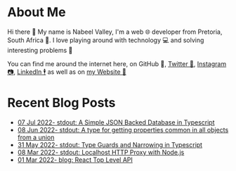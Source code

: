 # About Me

Hi there 👋 My name is Nabeel Valley, I'm a web 🌐 developer from Pretoria, South Africa 📍. I love playing around with technology 💻 and solving interesting problems 🔎

You can find me around the internet here, on GitHub 🐙, [Twitter 🐤](https://twitter.com/not_nabeel/), [Instagram 📷](https://www.instagram.com/nabeelvalley/), [LinkedIn 🕴](https://za.linkedin.com/in/nabeelvalley) as well as on [my Website 🎨](https://nabeelvalley.co.za/)

# Recent Blog Posts
<!-- BLOG-POST-LIST:START -->
- [07 Jul 2022- stdout: A Simple JSON Backed Database in Typescript](https://nabeelvalley.co.za/stdout/2022/06-07/typescript-json-database/)
- [08 Jun 2022- stdout: A type for getting properties common in all objects from a union](https://nabeelvalley.co.za/stdout/2022/08-07/common-object-type/)
- [31 May 2022- stdout: Type Guards and Narrowing in Typescript](https://nabeelvalley.co.za/stdout/2022/31-05/type-guards/)
- [08 Mar 2022- stdout: Localhost HTTP Proxy with Node.js](https://nabeelvalley.co.za/stdout/2022/08-03/http-proxy-node-js/)
- [01 Mar 2022- blog: React Top Level API](https://nabeelvalley.co.za/blog/2022/01-03/react-top-level-api/)<!-- BLOG-POST-LIST:END -->
